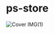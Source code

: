# ps-store



![Cover IMG(1)](https://user-images.githubusercontent.com/92905923/183893013-6a95d36e-9321-409c-ba89-9bfe7aceadcc.png)
